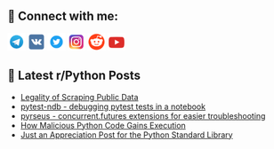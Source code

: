 ## 🔎 Connect with me:
[<img src="https://github.com/bullbesh/bullbesh/blob/main/images/Telegram.png" width="32" height="32" />](https://t.me/bullbesh)
[<img src="https://github.com/bullbesh/bullbesh/blob/main/images/VK.png" width="32" height="32" />](https://vk.com/bullbesh)
[<img src="https://github.com/bullbesh/bullbesh/blob/main/images/Twitter.png" width="32" height="32" />](https://twitter.com/bullbesh1)
[<img src="https://github.com/bullbesh/bullbesh/blob/main/images/Instagram.png" width="32" height="32" />](https://www.instagram.com/bullbesh)
[<img src="https://github.com/bullbesh/bullbesh/blob/main/images/Reddit.png" width="32" height="32" />](https://www.reddit.com/user/bullbesh)
[<img src="https://github.com/bullbesh/bullbesh/blob/main/images/YouTube.png" width="32" height="32" />](https://www.youtube.com/channel/UCtfjRs6uzgq5mfm8S06WTcg)

## 📕 Latest r/Python Posts
<!-- BLOG-POST-LIST:START -->
- [Legality of Scraping Public Data](https://www.reddit.com/r/Python/comments/1ch64d5/legality_of_scraping_public_data/)
- [pytest-ndb - debugging pytest tests in a notebook](https://www.reddit.com/r/Python/comments/1ch5e3g/pytestndb_debugging_pytest_tests_in_a_notebook/)
- [pyrseus - concurrent.futures extensions for easier troubleshooting](https://www.reddit.com/r/Python/comments/1cgx1qp/pyrseus_concurrentfutures_extensions_for_easier/)
- [How Malicious Python Code Gains Execution](https://www.reddit.com/r/Python/comments/1cgw1y2/how_malicious_python_code_gains_execution/)
- [Just an Appreciation Post for the Python Standard Library](https://www.reddit.com/r/Python/comments/1cguoiy/just_an_appreciation_post_for_the_python_standard/)
<!-- BLOG-POST-LIST:END -->
